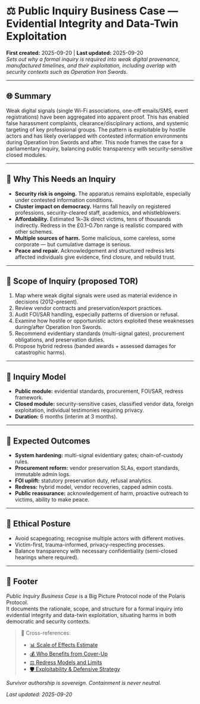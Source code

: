 # ⚖️ Public Inquiry Business Case — Evidential Integrity and Data-Twin Exploitation  
**First created:** 2025-09-20 | **Last updated:** 2025-09-20  
*Sets out why a formal inquiry is required into weak digital provenance, manufactured timelines, and their exploitation, including overlap with security contexts such as Operation Iron Swords.*

---

## 🌐 Summary  
Weak digital signals (single Wi-Fi associations, one-off emails/SMS, event registrations) have been aggregated into apparent proof. This has enabled false harassment complaints, clearance/disciplinary actions, and systemic targeting of key professional groups. The pattern is exploitable by hostile actors and has likely overlapped with contested information environments during Operation Iron Swords and after. This node frames the case for a parliamentary inquiry, balancing public transparency with security-sensitive closed modules.

---

## 📍 Why This Needs an Inquiry  
- **Security risk is ongoing.** The apparatus remains exploitable, especially under contested information conditions.  
- **Cluster impact on democracy.** Harms fall heavily on registered professions, security-cleared staff, academics, and whistleblowers.  
- **Affordability.** Estimated 1k–3k direct victims, tens of thousands indirectly. Redress in the £0.1–0.7bn range is realistic compared with other schemes.  
- **Multiple sources of harm.** Some malicious, some careless, some corporate — but cumulative damage is serious.  
- **Peace and repair.** Acknowledgement and structured redress lets affected individuals give evidence, find closure, and rebuild trust.  

---

## 📍 Scope of Inquiry (proposed TOR)  
1. Map where weak digital signals were used as material evidence in decisions (2012–present).  
2. Review vendor contracts and preservation/export practices.  
3. Audit FOI/SAR handling, especially patterns of diversion or refusal.  
4. Examine how hostile or opportunistic actors exploited these weaknesses during/after Operation Iron Swords.  
5. Recommend evidentiary standards (multi-signal gates), procurement obligations, and preservation duties.  
6. Propose hybrid redress (banded awards + assessed damages for catastrophic harms).  

---

## 📍 Inquiry Model  
- **Public module:** evidential standards, procurement, FOI/SAR, redress framework.  
- **Closed module:** security-sensitive cases, classified vendor data, foreign exploitation, individual testimonies requiring privacy.  
- **Duration:** 6 months (interim at 3 months).  

---

## 📍 Expected Outcomes  
- **System hardening:** multi-signal evidentiary gates; chain-of-custody rules.  
- **Procurement reform:** vendor preservation SLAs, export standards, immutable admin logs.  
- **FOI uplift:** statutory preservation duty, refusal analytics.  
- **Redress:** hybrid model, vendor recoveries, capped admin costs.  
- **Public reassurance:** acknowledgement of harm, proactive outreach to victims, ability to make peace.  

---

## 📍 Ethical Posture  
- Avoid scapegoating; recognise multiple actors with different motives.  
- Victim-first, trauma-informed, privacy-respecting processes.  
- Balance transparency with necessary confidentiality (semi-closed hearings where required).  

---

## 🏮 Footer  
*Public Inquiry Business Case* is a Big Picture Protocol node of the Polaris Protocol.  
It documents the rationale, scope, and structure for a formal inquiry into evidential integrity and data-twin exploitation, situating harms in both democratic and security contexts.  

> 📡 Cross-references:  
> - [📊 Scale of Effects Estimate](../Big_Picture_Protocols/📊_scale_of_effects_estimate.md)  
> - [💰 Who Benefits from Cover-Up](../Big_Picture_Protocols/💰_who_benefits_from_cover_up.md)  
> - [⚖️ Redress Models and Limits](../Big_Picture_Protocols/⚖️_redress_models_and_limits.md)  
> - [🛡️ Exploitability & Defensive Strategy](../Big_Picture_Protocols/🛡️_exploitability_and_defensive_strategy.md)  

*Survivor authorship is sovereign. Containment is never neutral.*  

_Last updated: 2025-09-20_
